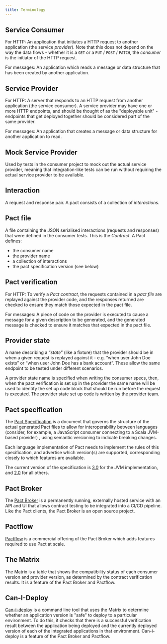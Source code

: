 ```yaml
---
title: Terminology
---
```


## Service Consumer

For HTTP: An application that initiates a HTTP request to another application \(the service _provider_\). Note that this does not depend on the way the data flows - whether it is a `GET` or a `PUT` / `POST` / `PATCH`, the _consumer_ is the initiator of the HTTP request.

For messages: An application which reads a message or data structure that has been created by another application.

## Service Provider

For HTTP: A server that responds to an HTTP request from another application \(the service consumer\). A service provider may have one or more HTTP endpoints, and should be thought of as the "deployable unit" - endpoints that get deployed together should be considered part of the same provider.

For messages: An application that creates a message or data structure for another application to read.

## Mock Service Provider

Used by tests in the consumer project to mock out the actual service provider, meaning that integration-like tests can be run without requiring the actual service provider to be available.

## Interaction

A request and response pair. A pact consists of a collection of _interactions_.

## Pact file

A file containing the JSON serialised interactions \(requests and responses\) that were defined in the consumer tests. This is the _Contract_. A Pact defines:

* the consumer name
* the provider name
* a collection of interactions
* the pact specification version \(see below\)

## Pact verification

For HTTP: To verify a _Pact contract_, the requests contained in a _pact file_ are replayed against the provider code, and the responses returned are checked to ensure they match those expected in the pact file.

For messages: A piece of code on the provider is executed to cause a message for a given description to be generated, and the generated message is checked to ensure it matches that expected in the pact file.

## Provider state

A name describing a “_state_” \(like a fixture\) that the provider should be in when a given request is replayed against it - e.g. “when user John Doe exists” or “when user John Doe has a bank account”. These allow the same endpoint to be tested under different scenarios.

A provider state name is specified when writing the consumer specs, then, when the pact verification is set up in the provider the same name will be used to identify the set up code block that should be run before the request is executed. The provider state set up code is written by the provider team.

## Pact specification

The [Pact Specification](https://github.com/pact-foundation/pact-specification) is a document that governs the structure of the actual generated Pact files to allow for interoperability between languages \(consider, for example, a JavaScript consumer connecting to a Scala JVM-based provider\) , using semantic versioning to indicate breaking changes.

Each language implementation of Pact needs to implement the rules of this specification, and advertise which version\(s\) are supported, corresponding closely to which features are available.

The current version of the specification is [3.0](https://github.com/pact-foundation/pact-specification/tree/version-3) for the JVM implementation, and [2.0](https://github.com/pact-foundation/pact-specification/tree/version-2) for all others.

## Pact Broker

The [Pact Broker](/pact_broker) is a permanently running, externally hosted service with an API and UI that allows contract testing to be integrated into a CI/CD pipeline. Like the Pact clients, the Pact Broker is an open source project.

## Pactflow

[Pactflow](https://pactflow.io/?utm_source=ossdocs&utm_campaign=terminology) is a commercial offering of the Pact Broker which adds features required to use Pact at scale.

## The Matrix

The Matrix is a table that shows the compatibility status of each consumer version and provider version, as determined by the contract verification results. It is a feature of the Pact Broker and Pactflow.

## Can-I-Deploy 

[Can-i-deploy](/pact_broker/can_i_deploy) is a command line tool that uses the Matrix to determine whether an application version is "safe" to deploy to a particular environment. To do this, it checks that there is a successful verification result between the application being deployed and the currently deployed version of each of the integrated applications in that environment. Can-i-deploy is a feature of the Pact Broker and Pactflow.



